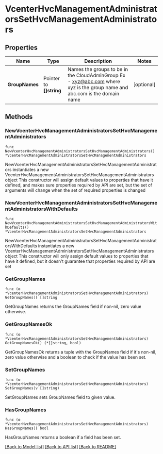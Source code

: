 # VcenterHvcManagementAdministratorsSetHvcManagementAdministrators

## Properties

Name | Type | Description | Notes
------------ | ------------- | ------------- | -------------
**GroupNames** | Pointer to **[]string** | Names the groups to be in the CloudAdminGroup Ex - xyz@abc.com where xyz is the group name and abc.com is the domain name | [optional] 

## Methods

### NewVcenterHvcManagementAdministratorsSetHvcManagementAdministrators

`func NewVcenterHvcManagementAdministratorsSetHvcManagementAdministrators() *VcenterHvcManagementAdministratorsSetHvcManagementAdministrators`

NewVcenterHvcManagementAdministratorsSetHvcManagementAdministrators instantiates a new VcenterHvcManagementAdministratorsSetHvcManagementAdministrators object
This constructor will assign default values to properties that have it defined,
and makes sure properties required by API are set, but the set of arguments
will change when the set of required properties is changed

### NewVcenterHvcManagementAdministratorsSetHvcManagementAdministratorsWithDefaults

`func NewVcenterHvcManagementAdministratorsSetHvcManagementAdministratorsWithDefaults() *VcenterHvcManagementAdministratorsSetHvcManagementAdministrators`

NewVcenterHvcManagementAdministratorsSetHvcManagementAdministratorsWithDefaults instantiates a new VcenterHvcManagementAdministratorsSetHvcManagementAdministrators object
This constructor will only assign default values to properties that have it defined,
but it doesn't guarantee that properties required by API are set

### GetGroupNames

`func (o *VcenterHvcManagementAdministratorsSetHvcManagementAdministrators) GetGroupNames() []string`

GetGroupNames returns the GroupNames field if non-nil, zero value otherwise.

### GetGroupNamesOk

`func (o *VcenterHvcManagementAdministratorsSetHvcManagementAdministrators) GetGroupNamesOk() (*[]string, bool)`

GetGroupNamesOk returns a tuple with the GroupNames field if it's non-nil, zero value otherwise
and a boolean to check if the value has been set.

### SetGroupNames

`func (o *VcenterHvcManagementAdministratorsSetHvcManagementAdministrators) SetGroupNames(v []string)`

SetGroupNames sets GroupNames field to given value.

### HasGroupNames

`func (o *VcenterHvcManagementAdministratorsSetHvcManagementAdministrators) HasGroupNames() bool`

HasGroupNames returns a boolean if a field has been set.


[[Back to Model list]](../README.md#documentation-for-models) [[Back to API list]](../README.md#documentation-for-api-endpoints) [[Back to README]](../README.md)


